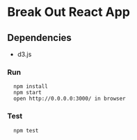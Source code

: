 # Break Out React App


## Dependencies

* d3.js

### Run
      npm install
      npm start
      open http://0.0.0.0:3000/ in browser

### Test
      npm test
